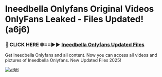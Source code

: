 # Ineedbella Onlyfans Original Videos 0nlyFans Leaked - Files Updated! (a6j6)

<h3>🔴 CLICK HERE 🌐==►► <a href="https://tinyurl.com/2m67pmp6" rel="nofollow">Ineedbella Onlyfans Updated Files</a></h3>

Get Ineedbella Onlyfans and all content. Now you can access all videos and pictures of Ineedbella Onlyfans. New Updated Files 2025!

[![a6j6](https://i.imgur.com/H4QAA4z.gif)](https://tinyurl.com/2m67pmp6)